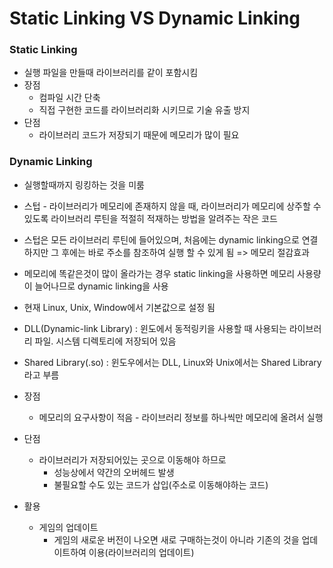 # Static Linking VS Dynamic Linking 

### Static Linking

- 실행 파일을 만들때 라이브러리를 같이 포함시킴
- 장점
  - 컴파일 시간 단축
  - 직접 구현한 코드를 라이브러리화 시키므로 기술 유출 방지
- 단점
  - 라이브러리 코드가 저장되기 때문에 메모리가 많이 필요

### Dynamic Linking

- 실행할때까지 링킹하는 것을 미룸
- 스텁 - 라이브러리가 메모리에 존재하지 않을 때, 라이브러리가 메모리에 상주할 수 있도록 라이브러리 루틴을 적절히 적재하는 방법을 알려주는 작은 코드
- 스텁은 모든 라이브러리 루틴에 들어있으며, 처음에는 dynamic linking으로 연결하지만 그 후에는 바로 주소를 참조하여 실행 할 수 있게 됨 => 메모리 절감효과
- 메모리에 똑같은것이 많이 올라가는 경우 static linking을 사용하면 메모리 사용량이 늘어나므로 dynamic linking을 사용
- 현재 Linux, Unix, Window에서 기본값으로 설정 됨
- DLL(Dynamic-link Library) : 윈도에서 동적링키을 사용할 때 사용되는 라이브러리 파일. 시스템 디렉토리에 저장되어 있음
- Shared Library(.so) : 윈도우에서는 DLL, Linux와 Unix에서는 Shared Library라고 부름

- 장점
  - 메모리의 요구사항이 적음 - 라이브러리 정보를 하나씩만 메모리에 올려서 실행
- 단점
  - 라이브러리가 저장되어있는 곳으로 이동해야 하므로
    - 성능상에서 약간의 오버헤드 발생
    - 불필요할 수도 있는 코드가 삽입(주소로 이동해야하는 코드)
- 활용
  - 게임의 업데이트
    - 게임의 새로운 버전이 나오면 새로 구매하는것이 아니라 기존의 것을 업데이트하여 이용(라이브러리의 업데이트)
